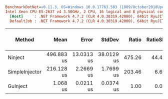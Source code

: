 ``` ini

BenchmarkDotNet=v0.11.3, OS=Windows 10.0.17763.503 (1809/October2018Update/Redstone5)
Intel Xeon CPU E5-2637 v4 3.50GHz, 2 CPU, 16 logical and 8 physical cores
  [Host]     : .NET Framework 4.7.2 (CLR 4.0.30319.42000), 64bit RyuJIT-v4.7.3416.0
  DefaultJob : .NET Framework 4.7.2 (CLR 4.0.30319.42000), 64bit RyuJIT-v4.7.3416.0


```
|         Method |       Mean |      Error |     StdDev |  Ratio | RatioSD | Gen 0/1k Op | Gen 1/1k Op | Gen 2/1k Op | Allocated Memory/Op |
|--------------- |-----------:|-----------:|-----------:|-------:|--------:|------------:|------------:|------------:|--------------------:|
|        Ninject | 496.883 us | 13.0313 us | 38.0129 us | 475.26 |   44.44 |      5.8594 |      1.9531 |           - |             40945 B |
| SimpleInjector | 216.128 us |  2.2669 us |  1.7699 us | 203.46 |    6.64 |      8.3008 |      2.6855 |           - |             52735 B |
|       GuInject |   1.068 us |  0.0211 us |  0.0374 us |   1.00 |    0.00 |      0.1297 |      0.0038 |           - |               829 B |
